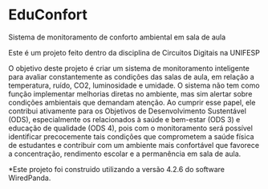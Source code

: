 # EduConfort
Sistema de monitoramento de conforto ambiental em sala de aula

Este é um projeto feito dentro da disciplina de Circuitos Digitais na UNIFESP

O objetivo deste projeto é criar um sistema de monitoramento inteligente para avaliar constantemente as condições das salas de aula, em relação a temperatura, ruído, CO2, luminosidade e umidade. O sistema não tem como função implementar melhorias diretas no ambiente, mas sim alertar sobre condições ambientais que demandam atenção. Ao cumprir esse papel, ele contribui ativamente para os Objetivos de Desenvolvimento Sustentável (ODS), especialmente os relacionados à saúde e bem-estar (ODS 3) e educação de qualidade (ODS 4), pois com o monitoramento  será possível identificar precocemente tais condições que comprometem a saúde física de estudantes e  contribuir com um ambiente mais confortável que favorece a concentração, rendimento escolar e a permanência em sala de aula.

*Este projeto foi construido utilizando a versão 4.2.6 do software WiredPanda.

